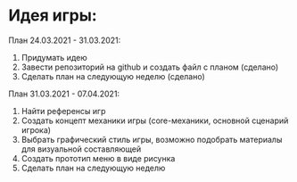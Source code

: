 # Идея игры:

План 24.03.2021 - 31.03.2021:
  1. Придумать идею
  2. Завести репозиторий на github и создать файл с планом (сделано)
  3. Сделать план на следующую неделю (сделано)

План 31.03.2021 - 07.04.2021:
  1. Найти референсы игр
  2. Создать концепт механики игры (core-механики, основной сценарий игрока)
  3. Выбрать графический стиль игры, возможно подобрать материалы для визуальной составляющей
  4. Создать прототип меню в виде рисунка
  5. Сделать план на следующую неделю
 
